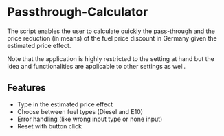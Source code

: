 # Passthrough-Calculator

The script enables the user to calculate quickly the pass-through and the price reduction (in means) of the fuel price discount in Germany given the estimated price effect.

Note that the application is highly restricted to the setting at hand but the idea and functionalities are applicable to other settings as well.

## Features

- Type in the estimated price effect
- Choose between fuel types (Diesel and E10)
- Error handling (like wrong input type or none input)
- Reset with button click